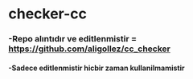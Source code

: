 # checker-cc

### -Repo alıntıdır ve editlenmistir = https://github.com/aligollez/cc_checker
#### -Sadece editlenmistir hicbir zaman kullanilmamistir
